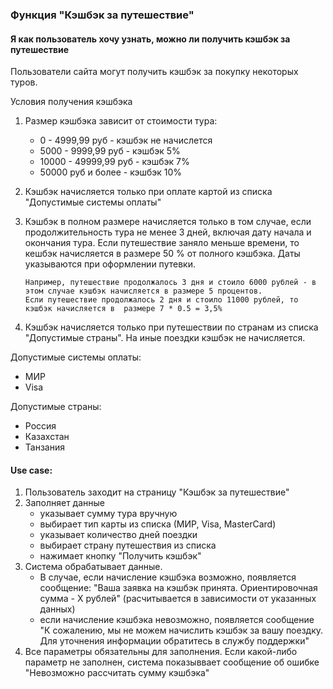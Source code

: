 ### Функция "Кэшбэк за путешествие"

#### Я как пользователь хочу узнать, можно ли получить кэшбэк за путешествие

Пользователи сайта могут получить кэшбэк за покупку некоторых туров.

Условия получения кэшбэка
1. Размер кэшбэка зависит от стоимости тура:
    - 0 - 4999,99 руб - кэшбэк не начислется
    - 5000 - 9999,99 руб - кэшбэк 5%
    - 10000 - 49999,99 руб - кэшбэк 7%
    - 50000 руб и более - кэшбэк 10%
2. Кэшбэк начисляется только при оплате картой из списка "Допустимые системы оплаты"
3. Кэшбэк в полном размере начисляется только в том случае, если продолжительность тура не менее 3
 дней, включая дату начала и окончания тура. Если путешествие заняло меньше времени, то кешбэк начисляется в размере 50
 % от полного кэшбэка. Даты указываются при оформлении путевки. 
 
    ```
    Например, путешествие продолжалось 3 дня и стоило 6000 рублей - в этом случае кэшбэк начисляется в размере 5 процентов.
    Если путешествие продолжалось 2 дня и стоило 11000 рублей, то кэшбэк начисляется в  размере 7 * 0.5 = 3,5%
    ```
 
4. Кэшбэк начисляется только при путешествии по странам из списка "Допустимые страны". На иные поездки кэшбэк не начисляется.

Допустимые системы оплаты:
- МИР
- Visa

Допустимые страны:
- Россия
- Казахстан
- Танзания

#### Use case:
1. Пользователь заходит на страницу "Кэшбэк за путешествие"
2. Заполняет данные
    - указывает сумму тура вручную
    - выбирает тип карты из списка (МИР, Visa, MasterCard)
    - указывает количество дней поездки
    - выбирает страну путешествия из списка
    - нажимает кнопку "Получить кэшбэк"
3. Система обрабатывает данные. 
    - В случае, если начисление кэшбэка возможно, появляется сообщение: "Ваша заявка на кэшбэк принята. Ориентировочная сумма - Х рублей" (расчитывается в зависимости от указанных данных)
    - если начисление кэшбэка невозможно, появляется сообщение "К сожалению, мы не можем начислить кэшбэк за вашу поездку. Для уточнения информации обратитесь в службу поддержки"
4. Все параметры обязательны для заполнения. Если какой-либо параметр не заполнен, система показыввает сообщение об ошибке "Невозможно рассчитать сумму кэшбэка"
